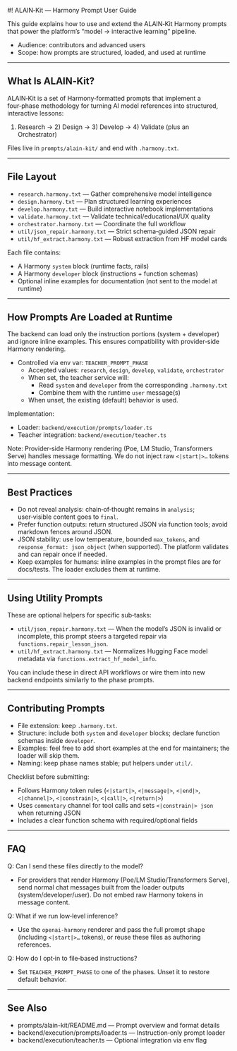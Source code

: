 #! ALAIN‑Kit — Harmony Prompt User Guide

This guide explains how to use and extend the ALAIN‑Kit Harmony prompts that power the platform’s “model → interactive learning” pipeline.

- Audience: contributors and advanced users
- Scope: how prompts are structured, loaded, and used at runtime

---

## What Is ALAIN‑Kit?

ALAIN‑Kit is a set of Harmony‑formatted prompts that implement a four‑phase methodology for turning AI model references into structured, interactive lessons:

1) Research → 2) Design → 3) Develop → 4) Validate (plus an Orchestrator)

Files live in `prompts/alain-kit/` and end with `.harmony.txt`.

---

## File Layout

- `research.harmony.txt` — Gather comprehensive model intelligence
- `design.harmony.txt` — Plan structured learning experiences
- `develop.harmony.txt` — Build interactive notebook implementations
- `validate.harmony.txt` — Validate technical/educational/UX quality
- `orchestrator.harmony.txt` — Coordinate the full workflow
- `util/json_repair.harmony.txt` — Strict schema‑guided JSON repair
- `util/hf_extract.harmony.txt` — Robust extraction from HF model cards

Each file contains:
- A Harmony `system` block (runtime facts, rails)
- A Harmony `developer` block (instructions + function schemas)
- Optional inline examples for documentation (not sent to the model at runtime)

---

## How Prompts Are Loaded at Runtime

The backend can load only the instruction portions (system + developer) and ignore inline examples. This ensures compatibility with provider‑side Harmony rendering.

- Controlled via env var: `TEACHER_PROMPT_PHASE`
  - Accepted values: `research`, `design`, `develop`, `validate`, `orchestrator`
  - When set, the teacher service will:
    - Read `system` and `developer` from the corresponding `.harmony.txt`
    - Combine them with the runtime `user` message(s)
  - When unset, the existing (default) behavior is used.

Implementation:
- Loader: `backend/execution/prompts/loader.ts`
- Teacher integration: `backend/execution/teacher.ts`

Note: Provider‑side Harmony rendering (Poe, LM Studio, Transformers Serve) handles message formatting. We do not inject raw `<|start|>…` tokens into message content.

---

## Best Practices

- Do not reveal analysis: chain‑of‑thought remains in `analysis`; user‑visible content goes to `final`.
- Prefer function outputs: return structured JSON via function tools; avoid markdown fences around JSON.
- JSON stability: use low temperature, bounded `max_tokens`, and `response_format: json_object` (when supported). The platform validates and can repair once if needed.
- Keep examples for humans: inline examples in the prompt files are for docs/tests. The loader excludes them at runtime.

---

## Using Utility Prompts

These are optional helpers for specific sub‑tasks:

- `util/json_repair.harmony.txt` — When the model’s JSON is invalid or incomplete, this prompt steers a targeted repair via `functions.repair_lesson_json`.
- `util/hf_extract.harmony.txt` — Normalizes Hugging Face model metadata via `functions.extract_hf_model_info`.

You can include these in direct API workflows or wire them into new backend endpoints similarly to the phase prompts.

---

## Contributing Prompts

- File extension: keep `.harmony.txt`.
- Structure: include both `system` and `developer` blocks; declare function schemas inside `developer`.
- Examples: feel free to add short examples at the end for maintainers; the loader will skip them.
- Naming: keep phase names stable; put helpers under `util/`.

Checklist before submitting:
- Follows Harmony token rules (`<|start|>`, `<|message|>`, `<|end|>`, `<|channel|>`, `<|constrain|>`, `<|call|>`, `<|return|>`)
- Uses `commentary` channel for tool calls and sets `<|constrain|> json` when returning JSON
- Includes a clear function schema with required/optional fields

---

## FAQ

Q: Can I send these files directly to the model?
- For providers that render Harmony (Poe/LM Studio/Transformers Serve), send normal chat messages built from the loader outputs (system/developer/user). Do not embed raw Harmony tokens in message content.

Q: What if we run low‑level inference?
- Use the `openai-harmony` renderer and pass the full prompt shape (including `<|start|>…` tokens), or reuse these files as authoring references.

Q: How do I opt‑in to file‑based instructions?
- Set `TEACHER_PROMPT_PHASE` to one of the phases. Unset it to restore default behavior.

---

## See Also

- prompts/alain-kit/README.md — Prompt overview and format details
- backend/execution/prompts/loader.ts — Instruction‑only prompt loader
- backend/execution/teacher.ts — Optional integration via env flag

